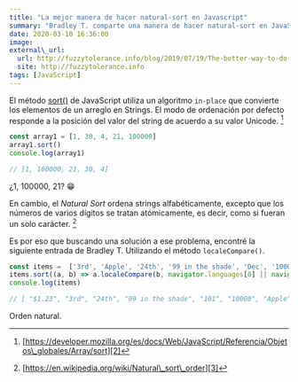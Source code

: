 ```yaml
---
title: "La mejor manera de hacer natural-sort en Javascript"
summary: "Bradley T. comparte una manera de hacer natural-sort en JavaScript con una sola línea de código."
date: 2020-03-10 16:36:00
image:
external\_url:
  url: http://fuzzytolerance.info/blog/2019/07/19/The-better-way-to-do-natural-sort-in-JavaScript/
  site: http://fuzzytolerance.info
tags: [JavaScript]
---
```


El método [sort()][1] de JavaScript utiliza un algoritmo `in-place` que convierte los elementos de un arreglo en Strings.  El modo de ordenación por defecto responde a la posición del valor del string de acuerdo a su valor Unicode. [^1]

```javascript
const array1 = [1, 30, 4, 21, 100000]
array1.sort()
console.log(array1)

// [1, 100000, 21, 30, 4]
```

¿1, 100000, 21? 😁

En cambio, el _Natural Sort_ ordena strings alfabéticamente, excepto que los números de varios dígitos se tratan atómicamente, es decir, como si fueran un solo carácter. [^2]

Es por eso que buscando una solución a ese problema, encontré la siguiente entrada de Bradley T. Utilizando el método  `localeCompare()`.

```javascript
const items =  ['3rd', 'Apple', '24th', '99 in the shade', 'Dec', '10000', '101', '$1.23']
items.sort((a, b) => a.localeCompare(b, navigator.languages[0] || navigator.language, {numeric: true, ignorePunctuation: true}))
console.log(items)

// [ "$1.23", "3rd", "24th", "99 in the shade", "101", "10000", "Apple", "Dec" ]
```

Orden natural.

[^1]:	[https://developer.mozilla.org/es/docs/Web/JavaScript/Referencia/Objetos\_globales/Array/sort][2]

[^2]:	[https://en.wikipedia.org/wiki/Natural\_sort\_order][3]

[1]:	https://developer.mozilla.org/en-US/docs/Web/JavaScript/Reference/Global_Objects/Array/sort
[2]:	https://developer.mozilla.org/es/docs/Web/JavaScript/Referencia/Objetos_globales/Array/sort "Array.prototype.sort()"
[3]:	https://en.wikipedia.org/wiki/Natural_sort_order "Natural Sort Order"